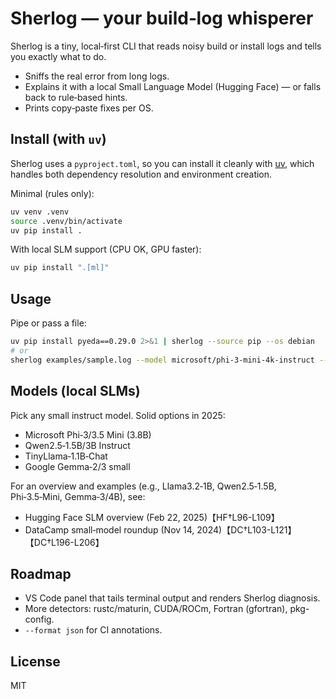 # Sherlog — your build‑log whisperer

Sherlog is a tiny, local‑first CLI that reads noisy build or install logs and tells you exactly what to do.

- Sniffs the real error from long logs.
- Explains it with a local Small Language Model (Hugging Face) — or falls back to rule‑based hints.
- Prints copy‑paste fixes per OS.

## Install (with `uv`)

Sherlog uses a `pyproject.toml`, so you can install it cleanly with [uv](https://docs.astral.sh/uv/), which handles both dependency resolution and environment creation.

Minimal (rules only):
```bash
uv venv .venv
source .venv/bin/activate
uv pip install .
```

With local SLM support (CPU OK, GPU faster):
```bash
uv pip install ".[ml]"
```

## Usage

Pipe or pass a file:
```bash
uv pip install pyeda==0.29.0 2>&1 | sherlog --source pip --os debian
# or
sherlog examples/sample.log --model microsoft/phi-3-mini-4k-instruct --os ubuntu
```

## Models (local SLMs)

Pick any small instruct model. Solid options in 2025:
- Microsoft Phi‑3/3.5 Mini (3.8B)
- Qwen2.5‑1.5B/3B Instruct
- TinyLlama‑1.1B‑Chat
- Google Gemma‑2/3 small

For an overview and examples (e.g., Llama3.2‑1B, Qwen2.5‑1.5B, Phi‑3.5‑Mini, Gemma‑3/4B), see:
- Hugging Face SLM overview (Feb 22, 2025)【HF†L96-L109】
- DataCamp small‑model roundup (Nov 14, 2024)【DC†L103-L121】【DC†L196-L206】

## Roadmap
- VS Code panel that tails terminal output and renders Sherlog diagnosis.
- More detectors: rustc/maturin, CUDA/ROCm, Fortran (gfortran), pkg-config.
- `--format json` for CI annotations.

## License
MIT
